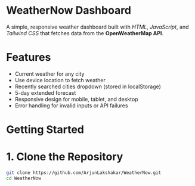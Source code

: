 # WeatherNow Dashboard 

A simple, responsive weather dashboard built with *HTML*, *JavaScript*, and *Tailwind CSS* that fetches data from the **OpenWeatherMap API**.

# Features
- Current weather for any city
- Use device location to fetch weather
- Recently searched cities dropdown (stored in localStorage)
- 5-day extended forecast
- Responsive design for mobile, tablet, and desktop
- Error handling for invalid inputs or API failures

# Getting Started

# 1. Clone the Repository
```bash
git clone https://github.com/ArjunLakshakar/WeatherNow.git
cd WeatherNow

